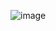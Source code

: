 ![image](https://github.com/sapphire-organization/.github/assets/86319836/1bee780a-9855-4219-8e6a-dcd4b31b1556)
